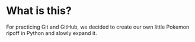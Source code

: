 # What is this?

For practicing Git and GitHub, we decided to create our own little Pokemon ripoff in Python and slowly expand it.
